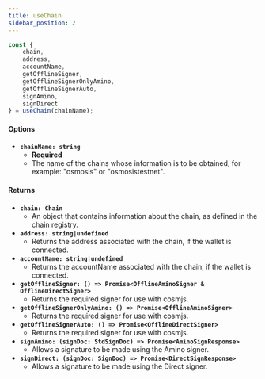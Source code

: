 ```yaml
---
title: useChain
sidebar_position: 2
---
```


```ts
const {
    chain,
    address,
    accountName,
    getOfflineSigner,
    getOfflineSignerOnlyAmino,
    getOfflineSignerAuto,
    signAmino,
    signDirect
} = useChain(chainName);
```

#### Options

- **`chainName: string`**
    - **Required**
    - The name of the chains whose information is to be obtained, for example: "osmosis" or "osmosistestnet".

#### Returns

- **`chain: Chain`**
    - An object that contains information about the chain, as defined in the chain registry.
- **`address: string|undefined`**
    - Returns the address associated with the chain, if the wallet is connected.
- **`accountName: string|undefined`**
    - Returns the accountName associated with the chain, if the wallet is connected.
- **`getOfflineSigner: () => Promise<OfflineAminoSigner & OfflineDirectSigner>`**
    - Returns the required signer for use with cosmjs.
- **`getOfflineSignerOnlyAmino: () => Promise<OfflineAminoSigner>`**
    - Returns the required signer for use with cosmjs.
- **`getOfflineSignerAuto: () => Promise<OfflineDirectSigner>`**
    - Returns the required signer for use with cosmjs.
- **`signAmino: (signDoc: StdSignDoc) => Promise<AminoSignResponse>`**
    - Allows a signature to be made using the Amino signer.
- **`signDirect: (signDoc: SignDoc) => Promise<DirectSignResponse>`**
    - Allows a signature to be made using the Direct signer.